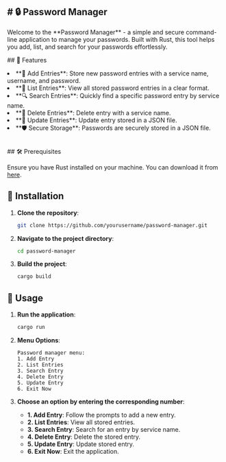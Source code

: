 <h2># 🔒 Password Manager</h2>

<p>Welcome to the **Password Manager** - a simple and secure command-line application to manage your passwords. Built with Rust, this tool helps you add, list, and search for your passwords effortlessly.</p>

<p>## 🌟 Features</p>

<li> **🔐 Add Entries**: Store new password entries with a service name, username, and password.</li>
<li> **📜 List Entries**: View all stored password entries in a clear format.</li>
<li> **🔍 Search Entries**: Quickly find a specific password entry by service name.</li>
<li> **🔐 Delete Entries**: Delete entry with a service name.</li>
<li> **🔐 Update Entries**: Update entry stored in a JSON file.</li>
<li> **🛡️ Secure Storage**: Passwords are securely stored in a JSON file.</li>
<br>
<p>## 🛠️ Prerequisites</p>

Ensure you have Rust installed on your machine. You can download it from [here](https://www.rust-lang.org/tools/install).

## 🚀 Installation

1. **Clone the repository**:
    ```sh
    git clone https://github.com/yourusername/password-manager.git
    ```

2. **Navigate to the project directory**:
    ```sh
    cd password-manager
    ```

3. **Build the project**:
    ```sh
    cargo build
    ```

## 📝 Usage

1. **Run the application**:
    ```sh
    cargo run
    ```

2. **Menu Options**:
    ```
    Password manager menu:
    1. Add Entry
    2. List Entries
    3. Search Entry
    4. Delete Entry
    5. Update Entry
    6. Exit Now
    ```

3. **Choose an option by entering the corresponding number**:
    - **1. Add Entry**: Follow the prompts to add a new entry.
    - **2. List Entries**: View all stored entries.
    - **3. Search Entry**: Search for an entry by service name.
    - **4. Delete Entry**: Delete the stored entry.
    - **5. Update Entry**: Update stored entry.
    - **6. Exit Now**: Exit the application.
